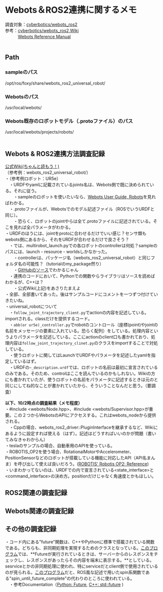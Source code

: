 # Webots＆ROS2連携に関するメモ
調査対象：[cyberbotics/webots_ros2](https://github.com/cyberbotics/webots_ros2)<br>
参考：[cyberbotics/webots_ros2,Wiki](https://github.com/cyberbotics/webots_ros2/wiki)<br>
　　　[Webots Reference Manual](https://cyberbotics.com/doc/reference/index)<br>
<br>
## Path
### sampleのパス
/opt/ros/foxy/share/webots_ros2_universal_robot/ <br>
### Webotsのパス
/usr/local/webots/ <br>
### Webots既存のロボットモデル（.protoファイル）のパス
/usr/local/webots/projects/robots/ <br>
<br>
## Webots & ROS2連携方法調査記録
[公式Wiki(ちゃんと読もう！)](https://github.com/cyberbotics/webots_ros2/wiki/Tutorial-Creating-a-Custom-Cpp-Plugin) <br>
（参考例：webots_ros2_universal_robot/）<br>
・（参考例ロボット：UR5e） <br>
　・URDFやyamlに記載されているjoints名は、Webots側で既に決められている。それに従う。 <br>
　　・sampleのロボットを使いたいなら、[Webots User Guide, Robots](https://cyberbotics.com/doc/guide/robots?version=R2022a)を見ればわかる。 <br>
　・.protoファイルが、Webotsでのモデル記述ファイル（ROSでいうURDFと同じ）。 <br>
　　・恐らく、ロボットのjointやらは全て.protoファイルに記述されている。そこを見れば全パラメータがわかる。 <br>
   ・URDFのほうには、jointをprotoに合わせるだけでいい感じ？センサ類もwebots側にあるから、それをURDFが合わせるだけで良さそう？ <br>
　・では、multirobot_launch.pyでの各ロボットのcontrollerは何処？sampleのパスには、launch - resource - worldsしかなかった。 <br>
　　・controllerは、パッケージ名（webots_ros2_universal_robot）と同じフォルダ名の可能性？（tutorialのmy_package然り） <br>
　　・[GitHubのソース](https://github.com/cyberbotics/webots_ros2/tree/master/webots_ros2_universal_robot)でわかるじゃん <br>
　・連携のコードにおいて、Pythonでの関数やらライブラリはソースを読めばわかるが、C++は？ <br>
　　・公式Wiki(上記)をあさりたまえよ <br>
     ・全部、全部書いてあった。後はサンプルコードにコメントを一つずつ付けていきたいね。<br>
・universal_robotについて<br>
　・`follow_joint_trajectory_client.py`でactionの内容を記述している。importされる。classだけを提供するコード。<br>
　・`abb(or ur5e)_controller.py`でrobotのコントロール（座標(point)やjointの名前をメッセージの要素に入れている。恐らく配列）をしている。処理内容というよりパラメータを記述している。ここにactionのclient口も書かれており、処理内容は`follow_joint_trajectory_clinet.py`のクラスをimportすることで対処している。<br>
　・使うロボットに関してはLaunchでURDFやパラメータを記述したyamlを指定しているはず。<br>
　・URDFの`~_description.urdf`では、ロボットの名前は最初に宣言されているのみである。そのため、controlはここを読んでいるのかもしれない。Wikiの方にも書かれていたが、使うロボットの名前をパラメータに記述するときは元のと同じにしてね的なことが書かれていたから、そういうことなんだと思う。（要調査）<br>
<br>
**以下、10/2時点の調査結果（メモ程度）**
<br>
・#include <webots/Node.hpp>、#include <webots/Supervisor.hpp>が重要。この２つからWebotsのAPIにアクセスする。これはwebots_nodeから提供される。<br>
　・Cppの場合、webots_ros2_driver::PluginInterfaceを継承するなど、Wikiにあるように設定すれば使える（はず）。記述はどうすればいいのかが問題（書いてみなきゃわからん）<br>
・teslaのサンプルの場合、自動車用のAPIを使っている。<br>
・ROBOTIS_OP2を使う場合、RotationalMotorやAccelerometer、PositionSensorなどのロボットが搭載している機能に対応したAPI（API名まんま）を呼び出して使えば良いだろう。([ROBOTIS' Robotis OP2: Reference](https://cyberbotics.com/doc/guide/robotis-op2?version=R2022a))<br>
・いまわかってないのは、URDFでの<joint>内で宣言されている<state_interface>と<command_interface>の決め方。positionだけじゃなく角速度とかもほしい。<br>

## ROS2関連の調査記録

## Webots関連の調査記録

## その他の調査記録
・コード内にある"future"関数は、C++やPythonに標準で搭載されている関数である。どちらも、非同期処理を実現するためのクラスとなっている。[このプログラム](https://demura.net/education/lecture/21725.html)では、**Futureが実行されているときは、サーバーからのレスポンスをチェックし、レスポンスがあったらその内容を端末に表示する。**としている。sesrviceとかの非同期処理に使われ、特にserviceだとclient側で使用されているのが見られる。[このプログラム](https://qiita.com/NeK/items/9d15487d4853638394a3#%E3%83%97%E3%83%AD%E3%82%B0%E3%83%A9%E3%83%A0callback%E9%96%A2%E6%95%B0%E3%81%AB%E3%82%88%E3%82%8Btimer%E5%87%A6%E7%90%86%E3%81%A8%E9%9D%9E%E5%90%8C%E6%9C%9F%E5%87%A6%E7%90%86)だと、ROS風な記述で用いたspin系関数である"spin_until_future_complete"の代わりのところに使われている。<br>
　・参考Documentation（[Python: Future](https://docs.python.org/ja/3/library/asyncio-future.html), [C++: std::future](https://cpprefjp.github.io/reference/future/future.html) ) 
<br>
<br>

